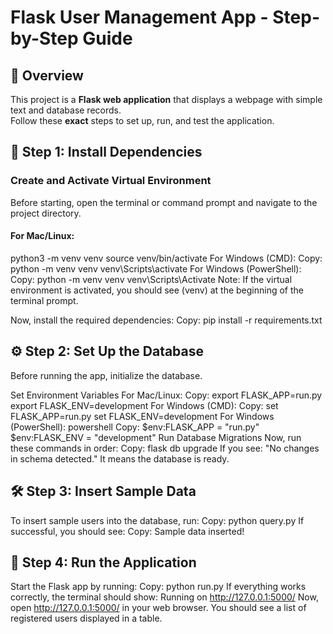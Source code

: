 # **Flask User Management App - Step-by-Step Guide**

## **📌 Overview**
This project is a **Flask web application** that displays a webpage with simple text and database records.  
Follow these **exact** steps to set up, run, and test the application.  


## **🚀 Step 1: Install Dependencies**  
### **Create and Activate Virtual Environment**  
Before starting, open the terminal or command prompt and navigate to the project directory.

#### **For Mac/Linux**:

python3 -m venv venv
source venv/bin/activate
For Windows (CMD):
Copy:
python -m venv venv
venv\Scripts\activate
For Windows (PowerShell):
Copy:
python -m venv venv
venv\Scripts\Activate
Note: If the virtual environment is activated, you should see (venv) at the beginning of the terminal prompt.

Now, install the required dependencies:
Copy:
pip install -r requirements.txt
## ⚙️ Step 2: Set Up the Database
Before running the app, initialize the database.

Set Environment Variables
For Mac/Linux:
Copy:
export FLASK_APP=run.py
export FLASK_ENV=development
For Windows (CMD):
Copy:
set FLASK_APP=run.py
set FLASK_ENV=development
For Windows (PowerShell):
powershell
Copy:
$env:FLASK_APP = "run.py"
$env:FLASK_ENV = "development"
Run Database Migrations
Now, run these commands in order:
Copy:
flask db upgrade
If you see:
"No changes in schema detected."
It means the database is ready.

## 🛠 Step 3: Insert Sample Data
To insert sample users into the database, run:
Copy:
python query.py
If successful, you should see:
Copy:
Sample data inserted!

## 🚀 Step 4: Run the Application
Start the Flask app by running:
Copy:
python run.py
If everything works correctly, the terminal should show:
Running on http://127.0.0.1:5000/
Now, open http://127.0.0.1:5000/ in your web browser.
You should see a list of registered users displayed in a table.

